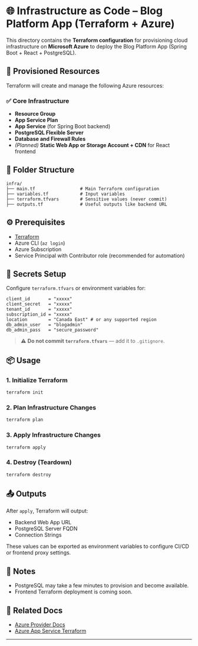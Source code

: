 # 🌐 Infrastructure as Code – Blog Platform App (Terraform + Azure)

This directory contains the **Terraform configuration** for provisioning cloud infrastructure on **Microsoft Azure** to deploy the Blog Platform App (Spring Boot + React + PostgreSQL).



## 🚀 Provisioned Resources

Terraform will create and manage the following Azure resources:

### ✅ Core Infrastructure
- **Resource Group**
- **App Service Plan**
- **App Service** (for Spring Boot backend)
- **PostgreSQL Flexible Server**
- **Database and Firewall Rules**
- *(Planned)* **Static Web App or Storage Account + CDN** for React frontend


## 📁 Folder Structure

```
infra/
├── main.tf                 # Main Terraform configuration
├── variables.tf            # Input variables
├── terraform.tfvars        # Sensitive values (never commit)
├── outputs.tf              # Useful outputs like backend URL
```


## ⚙️ Prerequisites

- [Terraform](https://developer.hashicorp.com/terraform/install)
- Azure CLI (`az login`)
- Azure Subscription
- Service Principal with Contributor role (recommended for automation)



## 🔐 Secrets Setup

Configure `terraform.tfvars` or environment variables for:

```hcl
client_id       = "xxxxx"
client_secret   = "xxxxx"
tenant_id       = "xxxxx"
subscription_id = "xxxxx"
location        = "Canada East" # or any supported region
db_admin_user   = "blogadmin"
db_admin_pass   = "secure_password"
```

> ⚠️ **Do not commit `terraform.tfvars`** — add it to `.gitignore`.


## 📦 Usage

### 1. Initialize Terraform
```bash
terraform init
```

### 2. Plan Infrastructure Changes
```bash
terraform plan
```

### 3. Apply Infrastructure Changes
```bash
terraform apply
```

### 4. Destroy (Teardown)
```bash
terraform destroy
```


## 📤 Outputs

After `apply`, Terraform will output:
- Backend Web App URL
- PostgreSQL Server FQDN
- Connection Strings

These values can be exported as environment variables to configure CI/CD or frontend proxy settings.


## 🧠 Notes

- PostgreSQL may take a few minutes to provision and become available.
- Frontend Terraform deployment is coming soon.



## 📎 Related Docs

- [Azure Provider Docs](https://registry.terraform.io/providers/hashicorp/azurerm/latest/docs)
- [Azure App Service Terraform](https://learn.microsoft.com/en-us/azure/developer/terraform/create-web-app)

---


